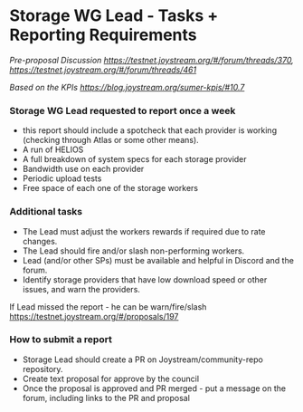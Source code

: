 # Storage WG Lead - Tasks + Reporting Requirements

*Pre-proposal Discussion https://testnet.joystream.org/#/forum/threads/370, https://testnet.joystream.org/#/forum/threads/461*

*Based on the KPIs https://blog.joystream.org/sumer-kpis/#10.7*

### Storage WG Lead requested to report once a week 
- this report should include a spotcheck that each provider is working (checking through Atlas or some other means).
- A run of HELIOS
- A full breakdown of system specs for each storage provider
- Bandwidth use on each provider
- Periodic upload tests
- Free space of each one of the storage workers

### Additional tasks

- The Lead must adjust the workers rewards if required due to rate changes.
- The Lead should fire and/or slash non-performing workers.
- Lead (and/or other SPs) must be available and helpful in Discord and the forum.
- Identify storage providers that have low download speed or other issues, and warn the providers.

If Lead missed the report - he can be warn/fire/slash https://testnet.joystream.org/#/proposals/197

### How to submit a report

- Storage Lead should create a PR on Joystream/community-repo repository. 
- Create text proposal for approve by the council
- Once the proposal is approved and PR merged - put a message on the forum, including links to the PR and proposal
